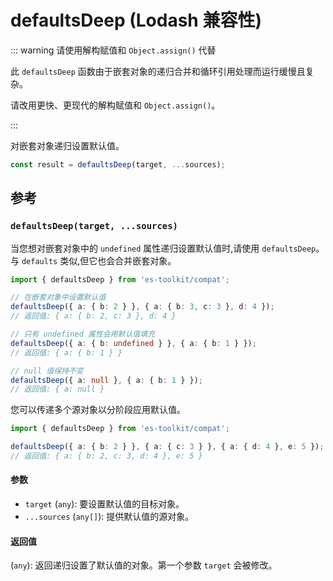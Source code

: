 # defaultsDeep (Lodash 兼容性)

::: warning 请使用解构赋值和 `Object.assign()` 代替

此 `defaultsDeep` 函数由于嵌套对象的递归合并和循环引用处理而运行缓慢且复杂。

请改用更快、更现代的解构赋值和 `Object.assign()`。

:::

对嵌套对象递归设置默认值。

```typescript
const result = defaultsDeep(target, ...sources);
```

## 参考

### `defaultsDeep(target, ...sources)`

当您想对嵌套对象中的 `undefined` 属性递归设置默认值时,请使用 `defaultsDeep`。与 `defaults` 类似,但它也会合并嵌套对象。

```typescript
import { defaultsDeep } from 'es-toolkit/compat';

// 在嵌套对象中设置默认值
defaultsDeep({ a: { b: 2 } }, { a: { b: 3, c: 3 }, d: 4 });
// 返回值: { a: { b: 2, c: 3 }, d: 4 }

// 只有 undefined 属性会用默认值填充
defaultsDeep({ a: { b: undefined } }, { a: { b: 1 } });
// 返回值: { a: { b: 1 } }

// null 值保持不变
defaultsDeep({ a: null }, { a: { b: 1 } });
// 返回值: { a: null }
```

您可以传递多个源对象以分阶段应用默认值。

```typescript
import { defaultsDeep } from 'es-toolkit/compat';

defaultsDeep({ a: { b: 2 } }, { a: { c: 3 } }, { a: { d: 4 }, e: 5 });
// 返回值: { a: { b: 2, c: 3, d: 4 }, e: 5 }
```

#### 参数

- `target` (`any`): 要设置默认值的目标对象。
- `...sources` (`any[]`): 提供默认值的源对象。

#### 返回值

(`any`): 返回递归设置了默认值的对象。第一个参数 `target` 会被修改。
